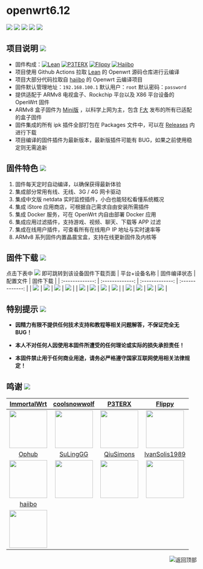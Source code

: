 # openwrt6.12
[![](https://img.shields.io/badge/-目录:-696969.svg)](#readme) [![](https://img.shields.io/badge/-项目说明-FFFFFF.svg)](#项目说明-) [![](https://img.shields.io/badge/-固件特色-FFFFFF.svg)](#固件特色-) [![](https://img.shields.io/badge/-固件下载-FFFFFF.svg)](#固件下载-) [![](https://img.shields.io/badge/-鸣谢-FFFFFF.svg)](#鸣谢-)
</div>


## 项目说明 [![](https://img.shields.io/badge/-项目基本介绍-FFFFFF.svg)](#项目说明-)
- 固件构成：[![Lean](https://img.shields.io/badge/Lede-Lean-ff69b4.svg?style=flat&logo=appveyor)](https://github.com/coolsnowwolf/lede) [![P3TERX](https://img.shields.io/badge/OpenWrt-P3TERX-blueviolet.svg?style=flat&logo=appveyor)](https://github.com/P3TERX/Actions-OpenWrt) [![Flippy](https://img.shields.io/badge/Package-Flippy-orange.svg?style=flat&logo=appveyor)](https://github.com/unifreq/openwrt_packit) [![Haiibo](https://img.shields.io/badge/Build-Haiibo-32C955.svg?style=flat&logo=appveyor)](https://github.com/haiibo/OpenWrt)
- 项目使用 Github Actions 拉取 [Lean](https://github.com/coolsnowwolf/lede) 的 Openwrt 源码仓库进行云编译
- 项目大部分代码拉取自 [haiibo](https://github.com/haiibo/OpenWrt) 的 Openwrt 云编译项目
- 固件默认管理地址：`192.168.100.1` 默认用户：`root` 默认密码：`password`
- 提供适配于 ARMv8 电视盒子、Rockchip 平台以及 X86 平台设备的 OpenWrt 固件
- ARMv8 盒子固件为 [Mini版](https://github.com/yasuisss/openwrt6.12/releases/tag/ARMv8_MINI) ，以科学上网为主，包含 [F大](https://github.com/unifreq/openwrt_packit) 发布的所有已适配的盒子固件
- 固件集成的所有 ipk 插件全部打包在 Packages 文件中，可以在 [Releases](https://github.com/yasuisss/openwrt6.12/releases) 内进行下载
- 项目编译的固件插件为最新版本，最新版插件可能有 BUG，如果之前使用稳定则无需追新


## 固件特色 [![](https://img.shields.io/badge/-本项目固件特色-FFFFFF.svg)](#固件特色-)
1. 固件每天定时自动编译，以确保获得最新体验
2. 集成部分常用有线、无线、3G / 4G 网卡驱动
3. 集成中文版 netdata 实时监控插件，小白也能轻松看懂系统概况
4. 集成 iStore 应用商店，可根据自己需求自由安装所需插件
5. 集成 Docker 服务，可在 OpenWrt 内自由部署 Docker 应用
6. 集成应用过滤插件，支持游戏、视频、聊天、下载等 APP 过滤
7. 集成在线用户插件，可查看所有在线用户 IP 地址与实时速率等
8. ARMv8 系列固件内置晶晨宝盒，支持在线更新固件及内核等


## 固件下载 [![](https://img.shields.io/badge/-编译状态及下载链接-FFFFFF.svg)](#固件下载-)
点击下表中 [![](https://img.shields.io/badge/下载-链接-blueviolet.svg?style=flat&logo=hack-the-box)](https://github.com/yasuis/op/releases) 即可跳转到该设备固件下载页面
| 平台+设备名称 | 固件编译状态 | 配置文件 | 固件下载 |
| :-------------: | :-------------: | :-------------: | :-------------: |
| [![](https://img.shields.io/badge/OpenWrt-X86_64位-32C955.svg?logo=op)](https://github.com/yasuisss/openwrt6.12/blob/main/.github/workflows/X86_64-OpenWrt.yml) | [![](https://github.com/yasuisss/openwrt6.12/actions/workflows/X86_64-OpenWrt.yml/badge.svg)](https://github.com/yasuisss/openwrt6.12/actions/workflows/X86_64-OpenWrt.yml) | [![](https://img.shields.io/badge/编译-配置-orange.svg?logo=apache-spark)](https://github.com/yasuisss/openwrt6.12/blob/main/configs/x86_64.config) | [![](https://img.shields.io/badge/下载-链接-blueviolet.svg?logo=hack-the-box)](https://github.com/yasuisss/openwrt6.12/releases/tag/X86_64) |
| [![](https://img.shields.io/badge/OpenWrt-ARMv8_Mini-32C955.svg?logo=op)](https://github.com/yasuisss/openwrt6.12/blob/main/.github/workflows/ARMv8-Mini-OpenWrt.yml) | [![](https://github.com/yasuisss/openwrt6.12/actions/workflows/ARMv8-Mini-OpenWrt.yml/badge.svg)](https://github.com/yasuisss/openwrt6.12/actions/workflows/ARMv8-Mini-OpenWrt.yml) | [![](https://img.shields.io/badge/编译-配置-orange.svg?logo=apache-spark)](https://github.com/yasuisss/openwrt6.12/blob/main/configs/armv8-mini.config) | [![](https://img.shields.io/badge/下载-链接-blueviolet.svg?logo=hack-the-box)](https://github.com/yasuisss/openwrt6.12/releases/tag/ARMv8_MINI) |
| [![](https://img.shields.io/badge/OpenWrt-Rockchip_平台-32C955.svg?logo=op)](https://github.com/yasuisss/openwrt6.12/blob/main/.github/workflows/Rockchip-OpenWrt.yml) | [![](https://github.com/yasuisss/openwrt6.12/actions/workflows/Rockchip-OpenWrt.yml/badge.svg)](https://github.com/yasuisss/openwrt6.12/actions/workflows/Rockchip-OpenWrt.yml) | [![](https://img.shields.io/badge/编译-配置-orange.svg?logo=apache-spark)](https://github.com/yasuisss/openwrt6.12/blob/main/configs/rockchip.config) | [![](https://img.shields.io/badge/下载-链接-blueviolet.svg?logo=hack-the-box)](https://github.com/yasuisss/openwrt6.12/releases/tag/Rockchip) |



## 特别提示 [![](https://img.shields.io/badge/-个人免责声明-FFFFFF.svg)](#特别提示-)

- **因精力有限不提供任何技术支持和教程等相关问题解答，不保证完全无 BUG！**

- **本人不对任何人因使用本固件所遭受的任何理论或实际的损失承担责任！**

- **本固件禁止用于任何商业用途，请务必严格遵守国家互联网使用相关法律规定！**


## 鸣谢 [![](https://img.shields.io/badge/-跪谢各大佬-FFFFFF.svg)](#鸣谢-)
| [ImmortalWrt](https://github.com/immortalwrt) | [coolsnowwolf](https://github.com/coolsnowwolf) | [P3TERX](https://github.com/P3TERX) | [Flippy](https://github.com/unifreq) | 
| :-------------: | :-------------: | :-------------: | :-------------: |
| <img width="100" src="https://avatars.githubusercontent.com/u/53193414"/> | <img width="100" src="https://avatars.githubusercontent.com/u/31687149"/> | <img width="100" src="https://avatars.githubusercontent.com/u/25927179"/> | <img width="100" src="https://avatars.githubusercontent.com/u/39355261"/> |
| [Ophub](https://github.com/ophub) | [SuLingGG](https://github.com/SuLingGG) | [QiuSimons](https://github.com/QiuSimons) | [IvanSolis1989](https://github.com/IvanSolis1989) |
| <img width="100" src="https://avatars.githubusercontent.com/u/68696949"/> | <img width="100" src="https://avatars.githubusercontent.com/u/22287562"/> | <img width="100" src="https://avatars.githubusercontent.com/u/45143996"/> | <img width="100" src="https://avatars.githubusercontent.com/u/44228691"/> |
| [haiibo](https://github.com/haiibo/OpenWrt) |
| <img width="100" src="https://avatars.githubusercontent.com/u/85640068"/> |

<a href="#readme">
<img src="https://img.shields.io/badge/-返回顶部-FFFFFF.svg" title="返回顶部" align="right"/>
</a>
